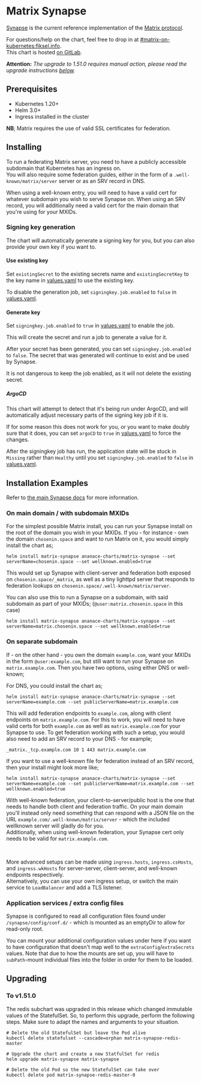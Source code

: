 Matrix Synapse
==============

[Synapse](https://github.com/matrix-org/synapse) is the current reference implementation of the [Matrix protocol](https://matrix.org).

For questions/help on the chart, feel free to drop in at [#matrix-on-kubernetes:fiksel.info](https://matrix.to/#/#matrix-on-kubernetes:fiksel.info).  
This chart is hosted [on GitLab](https://gitlab.com/ananace/charts).

__Attention:__ _The upgrade to 1.51.0 requires manual action, please read the upgrade instructions [below](#upgrading)._

## Prerequisites

- Kubernetes 1.20+
- Helm 3.0+
- Ingress installed in the cluster

**NB**; Matrix requires the use of valid SSL certificates for federation.

## Installing

To run a federating Matrix server, you need to have a publicly accessible subdomain that Kubernetes has an ingress on.  
You will also require some federation guides, either in the form of a `.well-known/matrix/server` server or as an SRV record in DNS.

When using a well-known entry, you will need to have a valid cert for whatever subdomain you wish to serve Synapse on.
When using an SRV record, you will additionally need a valid cert for the main domain that you're using for your MXIDs.

### Signing key generation

The chart will automatically generate a signing key for you, but you can also provide your own key if you want to.

#### Use existing key

Set `existingSecret` to the existing secrets name and `existingSecretKey` to the key name in [values.yaml](./values.yaml) to use the existing key.

To disable the generation job, set `signingkey.job.enabled` to `false` in [values.yaml](./values.yaml).


#### Generate key

Set `signingkey.job.enabled` to `true` in [values.yaml](./values.yaml) to enable the job.

This will create the secret and run a job to generate a value for it.

After your secret has been generated, you can set `signingkey.job.enabled` to `false`. The secret that was generated will continue to exist and be used by Synapse.

It is not dangerous to keep the job enabled, as it will not delete the existing secret.

##### ArgoCD

This chart will attempt to detect that it's being run under ArgoCD, and will automatically adjust necessary parts of the signing key job if it is.

If for some reason this does not work for you, or you want to make doubly sure that it does, you can set `argoCD` to `true` in [values.yaml](./values.yaml) to force the changes.

After the signingkey job has run, the application state will be stuck in `Missing` rather than `Healthy` until you set `signingkey.job.enabled` to `false` in [values.yaml](./values.yaml).

## Installation Examples

Refer to [the main Synapse docs](https://github.com/matrix-org/synapse/blob/master/docs/federate.md) for more information.

### On main domain / with subdomain MXIDs

For the simplest possible Matrix install, you can run your Synapse install on the root of the domain you wish in your MXIDs.
If you - for instance - own the domain `chosenin.space` and want to run Matrix on it, you would simply install the chart as;

    helm install matrix-synapse ananace-charts/matrix-synapse --set serverName=chosenin.space --set wellknown.enabled=true

This would set up Synapse with client-server and federation both exposed on `chosenin.space/_matrix`, as well as a tiny lighttpd server that responds to federation lookups on `chosenin.space/.well-known/matrix/server`.

You can also use this to run a Synapse on a subdomain, with said subdomain as part of your MXIDs; (`@user:matrix.chosenin.space` in this case)

    helm install matrix-synapse ananace-charts/matrix-synapse --set serverName=matrix.chosenin.space --set wellknown.enabled=true

### On separate subdomain

If - on the other hand - you own the domain `example.com`, want your MXIDs in the form `@user:example.com`, but still want to run your Synapse on `matrix.example.com`. Then you have two options, using either DNS or well-known;

For DNS, you could install the chart as;

    helm install matrix-synapse ananace-charts/matrix-synapse --set serverName=example.com --set publicServerName=matrix.example.com

This will add federation endpoints to `example.com`, along with client endpoints on `matrix.example.com`. For this to work, you will need to have valid certs for both `example.com` as well as `matrix.example.com` for your Synapse to use.
To get federation working with such a setup, you would also need to add an SRV record to your DNS - for example;  

    _matrix._tcp.example.com 10 1 443 matrix.example.com

If you want to use a well-known file for federation instead of an SRV record, then your install might look more like;

    helm install matrix-synapse ananace-charts/matrix-synapse --set serverName=example.com --set publicServerName=matrix.example.com --set wellknown.enabled=true

With well-known federation, your client-to-server/public host is the one that needs to handle both client and federation traffic. On your main domain you'll instead only need something that can respond with a JSON file on the URL `example.com/.well-known/matrix/server` - which the included wellknown server will gladly do for you.  
Additionally, when using well-known federation, your Synapse cert only needs to be valid for `matrix.example.com`.

&nbsp;

More advanced setups can be made using `ingress.hosts`, `ingress.csHosts`, and `ingress.wkHosts` for server-server, client-server, and well-known endpoints respectively.  
Alternatively, you can use your own ingress setup, or switch the main service to `LoadBalancer` and add a TLS listener.

### Application services / extra config files

Synapse is configured to read all configuration files found under `/synapse/config/conf.d/` - which is mounted as an emptyDir to allow for read-only root.

You can mount your additional configuration values under here if you want to have configuration that doesn't map well to the `extraConfig`/`extraSecrets` values.
Note that due to how the mounts are set up, you will have to `subPath`-mount individual files into the folder in order for them to be loaded.

## Upgrading

### To v1.51.0
The redis subchart was upgraded in this release which changed immutable values of the StatefulSet. So, to perform this upgrade, perform the following steps. Make sure to adapt the names and arguments to your situation.

```
# Delete the old StatefulSet but leave the Pod alive
kubectl delete statefulset --cascade=orphan matrix-synapse-redis-master

# Upgrade the chart and create a new StatfulSet for redis
helm upgrade matrix-synapse matrix-synapse

# Delete the old Pod so the new StatefulSet can take over
kubectl delete pod matrix-synapse-redis-master-0   
```

